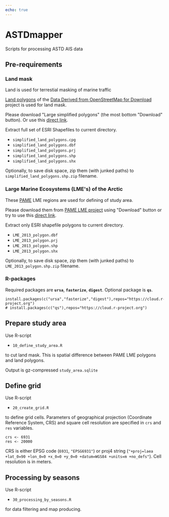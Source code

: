 ```yaml
---
echo: true
---
```


# ASTDmapper

Scripts for processing ASTD AIS data

## Pre-requirements

### Land mask

Land is used for terrestial masking of marine traffic 

[Land polygons](https://osmdata.openstreetmap.de/data/land-polygons.html) of the [Data Derived from OpenStreetMap for Download](https://osmdata.openstreetmap.de/) project is used for land mask.

Please download "Large simplified polygons" (the most bottom "Download" button). Or use this [direct link](https://osmdata.openstreetmap.de/download/simplified-land-polygons-complete-3857.zip).

Extract full set of ESRI Shapefiles to current directory.

+ `simplified_land_polygons.cpg`
+ `simplified_land_polygons.dbf`
+ `simplified_land_polygons.prj`
+ `simplified_land_polygons.shp`
+ `simplified_land_polygons.shx`

Optionally, to save disk space, zip them (with junked paths) to `simplified_land_polygons.shp.zip` filename. 

### Large Marine Ecosystems (LME's) of the Arctic

These [PAME](https://pame.is/) LME regions are used for defining of study area.

Please download them from [PAME LME project](https://pame.is/projects/ecosystem-approach/arctic-large-marine-ecosystems-lme-s) using "Download" button or try to use this [direct link](https://pame.is/document-library/ecosystem-approach-to-management-documents/large-marine-ecosystems/384-lme-shapefile-zip/file).

Extract only ESRI shapefile polygons to current directory.

+ `LME_2013_polygon.dbf`
+ `LME_2013_polygon.prj`
+ `LME_2013_polygon.shp`
+ `LME_2013_polygon.shx`

Optionally, to save disk space, zip them (with junked paths) to `LME_2013_polygon.shp.zip` filename. 

### R-packages

Required packages are **`ursa`**, **`fasterize`**, **`digest`**. Optional package is **`qs`**.

```{r, eval=FALSE}
install.packages(c("ursa","fasterize","digest"),repos="https://cloud.r-project.org")
# install.packages(c("qs"),repos="https://cloud.r-project.org")
```

## Prepare study area

Use R-script

+ `10_define_study_area.R`

to cut land mask. This is spatial difference between PAME LME polygons and land polygons. 

Output is gz-compressed `study_area.sqlite`

## Define grid

Use R-script

+ `20_create_grid.R`

to define grid cells. Parameters of geographical projection (Coordinate Reference System, CRS) and square cell resolution are specified in `crs` and `res` variables.

```{r, eval=FALSE}
crs <- 6931
res <- 20000
```

CRS is either EPSG code (`6931`, `"EPSG6931"`) or proj4 string (`"+proj=laea +lat_0=90 +lon_0=0 +x_0=0 +y_0=0 +datum=WGS84 +units=m +no_defs"`). Cell resolution is in meters.


## Processing by seasons

Use R-script

+ `30_processing_by_seasons.R`

for data filtering and map producing.



